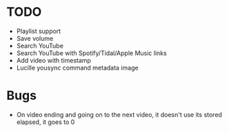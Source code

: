# TODO
- Playlist support
- Save volume
- Search YouTube
- Search YouTube with Spotify/Tidal/Apple Music links
- Add video with timestamp
- Lucille yousync command metadata image

# Bugs
- On video ending and going on to the next video, it doesn't use its stored elapsed, it goes to 0